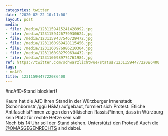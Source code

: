 ```yaml
---
categories: twitter
date: '2020-02-22 10:11:00'
layout: post
media:
- file: /media/1231159415241428992.jpg
- file: /media/1231159426779930624.jpg
- file: /media/1231159437546729472.jpg
- file: /media/1231160969428115456.jpg
- file: /media/1231160976986210304.jpg
- file: /media/1231160982799634432.jpg
- file: /media/1231160989774761984.jpg
ref: https://twitter.com/schwarzlichtwue/status/1231159447722086400
tags:
- noAfD
title: 1231159447722086400
---
```

#noAfD-Stand blockiert!



Kaum hat die AfD ihren Stand in der Würzburger Innenstadt (Schönbornstr./ggü H&amp;M) aufgebaut, formiert sich Protest. Etliche Antifaschist\*innen zeigen den völkischen Rassist\*innen, dass in Würzburg kein Platz für rechte Hetze sein soll!  
Noch bis 14 Uhr soll der Stand stehen. Unterstützt den Protest! 
Auch die [@OMASGEGENRECHTS](https://twitter.com/OMASGEGENRECHTS) sind dabei.  